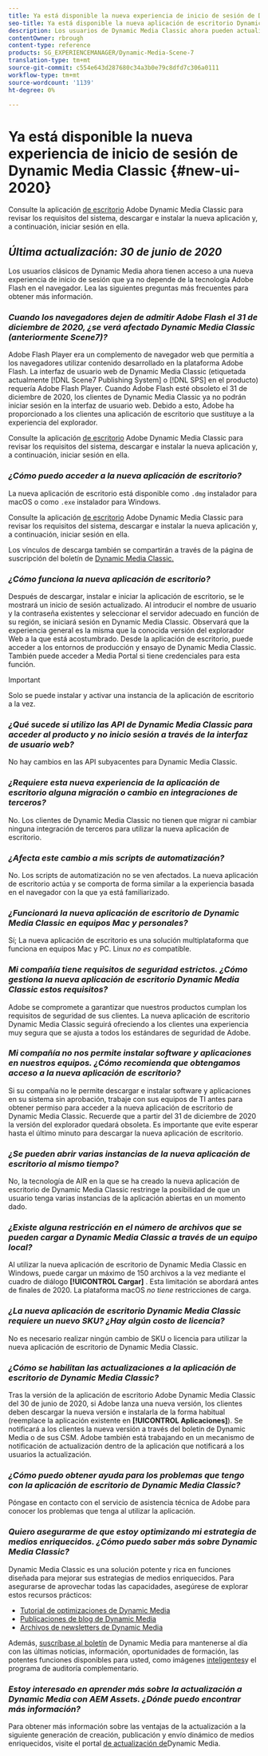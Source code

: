 ```yaml
---
title: Ya está disponible la nueva experiencia de inicio de sesión de Dynamic Media Classic
seo-title: Ya está disponible la nueva aplicación de escritorio Dynamic Media Classic
description: Los usuarios de Dynamic Media Classic ahora pueden actualizar completamente la interfaz de usuario. La experiencia ofrece un inicio de sesión actualizado con vínculos a recursos valiosos, además de que esta actualización ya no depende de la tecnología Adobe Flash en el navegador.
contentOwner: rbrough
content-type: reference
products: SG_EXPERIENCEMANAGER/Dynamic-Media-Scene-7
translation-type: tm+mt
source-git-commit: c554e643d287680c34a3b0e79c8dfd7c306a0111
workflow-type: tm+mt
source-wordcount: '1139'
ht-degree: 0%

---
```



# Ya está disponible la nueva experiencia de inicio de sesión de Dynamic Media Classic {#new-ui-2020}

Consulte la aplicación [de escritorio](/help/dynamic-media-classic-desktop-app.md) Adobe Dynamic Media Classic para revisar los requisitos del sistema, descargar e instalar la nueva aplicación y, a continuación, iniciar sesión en ella.

## _Última actualización: 30 de junio de 2020_

Los usuarios clásicos de Dynamic Media ahora tienen acceso a una nueva experiencia de inicio de sesión que ya no depende de la tecnología Adobe Flash en el navegador. Lea las siguientes preguntas más frecuentes para obtener más información.

### **_Cuando los navegadores dejen de admitir Adobe Flash el 31 de diciembre de 2020, ¿se verá afectado Dynamic Media Classic (anteriormente Scene7)?_**

Adobe Flash Player era un complemento de navegador web que permitía a los navegadores utilizar contenido desarrollado en la plataforma Adobe Flash. La interfaz de usuario web de Dynamic Media Classic (etiquetada actualmente [!DNL Scene7 Publishing System] o [!DNL SPS] en el producto) requería Adobe Flash Player. Cuando Adobe Flash esté obsoleto el 31 de diciembre de 2020, los clientes de Dynamic Media Classic ya no podrán iniciar sesión en la interfaz de usuario web. Debido a esto, Adobe ha proporcionado a los clientes una aplicación de escritorio que sustituye a la experiencia del explorador.

Consulte la aplicación [de escritorio](/help/dynamic-media-classic-desktop-app.md) Adobe Dynamic Media Classic para revisar los requisitos del sistema, descargar e instalar la nueva aplicación y, a continuación, iniciar sesión en ella.

### **_¿Cómo puedo acceder a la nueva aplicación de escritorio?_**

La nueva aplicación de escritorio está disponible como `.dmg` instalador para macOS o como `.exe` instalador para Windows.

Consulte la aplicación [de escritorio](/help/dynamic-media-classic-desktop-app.md) Adobe Dynamic Media Classic para revisar los requisitos del sistema, descargar e instalar la nueva aplicación y, a continuación, iniciar sesión en ella.

Los vínculos de descarga también se compartirán a través de la página de suscripción del boletín de [Dynamic Media Classic.](https://www.adobe.com/subscription/dynamic-media-newsletter.html)

### **_¿Cómo funciona la nueva aplicación de escritorio?_**

Después de descargar, instalar e iniciar la aplicación de escritorio, se le mostrará un inicio de sesión actualizado. Al introducir el nombre de usuario y la contraseña existentes y seleccionar el servidor adecuado en función de su región, se iniciará sesión en Dynamic Media Classic. Observará que la experiencia general es la misma que la conocida versión del explorador Web a la que está acostumbrado. Desde la aplicación de escritorio, puede acceder a los entornos de producción y ensayo de Dynamic Media Classic. También puede acceder a Media Portal si tiene credenciales para esta función.

>[!IMPORTANT]
>
>Solo se puede instalar y activar una instancia de la aplicación de escritorio a la vez.

### **_¿Qué sucede si utilizo las API de Dynamic Media Classic para acceder al producto y no inicio sesión a través de la interfaz de usuario web?_**

No hay cambios en las API subyacentes para Dynamic Media Classic.

### **_¿Requiere esta nueva experiencia de la aplicación de escritorio alguna migración o cambio en integraciones de terceros?_**

No. Los clientes de Dynamic Media Classic no tienen que migrar ni cambiar ninguna integración de terceros para utilizar la nueva aplicación de escritorio.

### **_¿Afecta este cambio a mis scripts de automatización?_**

No. Los scripts de automatización no se ven afectados. La nueva aplicación de escritorio actúa y se comporta de forma similar a la experiencia basada en el navegador con la que ya está familiarizado.

### **_¿Funcionará la nueva aplicación de escritorio de Dynamic Media Classic en equipos Mac y personales?_**

Sí; La nueva aplicación de escritorio es una solución multiplataforma que funciona en equipos Mac y PC. Linux *no es* compatible.

### **_Mi compañía tiene requisitos de seguridad estrictos. ¿Cómo gestiona la nueva aplicación de escritorio Dynamic Media Classic estos requisitos?_**

Adobe se compromete a garantizar que nuestros productos cumplan los requisitos de seguridad de sus clientes. La nueva aplicación de escritorio Dynamic Media Classic seguirá ofreciendo a los clientes una experiencia muy segura que se ajusta a todos los estándares de seguridad de Adobe.

### **_Mi compañía no nos permite instalar software y aplicaciones en nuestros equipos. ¿Cómo recomienda que obtengamos acceso a la nueva aplicación de escritorio?_**

Si su compañía no le permite descargar e instalar software y aplicaciones en su sistema sin aprobación, trabaje con sus equipos de TI antes para obtener permiso para acceder a la nueva aplicación de escritorio de Dynamic Media Classic. Recuerde que a partir del 31 de diciembre de 2020 la versión del explorador quedará obsoleta. Es importante que evite esperar hasta el último minuto para descargar la nueva aplicación de escritorio.

### **_¿Se pueden abrir varias instancias de la nueva aplicación de escritorio al mismo tiempo?_**

No, la tecnología de AIR en la que se ha creado la nueva aplicación de escritorio de Dynamic Media Classic restringe la posibilidad de que un usuario tenga varias instancias de la aplicación abiertas en un momento dado.

### **_¿Existe alguna restricción en el número de archivos que se pueden cargar a Dynamic Media Classic a través de un equipo local?_**

Al utilizar la nueva aplicación de escritorio de Dynamic Media Classic en Windows, puede cargar un máximo de 150 archivos a la vez mediante el cuadro de diálogo **[!UICONTROL Cargar]** . Esta limitación se abordará antes de finales de 2020. La plataforma macOS *no tiene* restricciones de carga.

### **_¿La nueva aplicación de escritorio Dynamic Media Classic requiere un nuevo SKU? ¿Hay algún costo de licencia?_**

No es necesario realizar ningún cambio de SKU o licencia para utilizar la nueva aplicación de escritorio de Dynamic Media Classic.

### **_¿Cómo se habilitan las actualizaciones a la aplicación de escritorio de Dynamic Media Classic?_**

Tras la versión de la aplicación de escritorio Adobe Dynamic Media Classic del 30 de junio de 2020, si Adobe lanza una nueva versión, los clientes deben descargar la nueva versión e instalarla de la forma habitual (reemplace la aplicación existente en **[!UICONTROL Aplicaciones]**). Se notificará a los clientes la nueva versión a través del boletín de Dynamic Media o de sus CSM. Adobe también está trabajando en un mecanismo de notificación de actualización dentro de la aplicación que notificará a los usuarios la actualización.

### **_¿Cómo puedo obtener ayuda para los problemas que tengo con la aplicación de escritorio de Dynamic Media Classic?_**

Póngase en contacto con el servicio de asistencia técnica de Adobe para conocer los problemas que tenga al utilizar la aplicación.

### **_Quiero asegurarme de que estoy optimizando mi estrategia de medios enriquecidos. ¿Cómo puedo saber más sobre Dynamic Media Classic?_**

Dynamic Media Classic es una solución potente y rica en funciones diseñada para mejorar sus estrategias de medios enriquecidos. Para asegurarse de aprovechar todas las capacidades, asegúrese de explorar estos recursos prácticos:

* [Tutorial de optimizaciones de Dynamic Media](https://docs.adobe.com/content/help/en/experience-manager-learn/dynamic-media-classic-tutorial/overview.html)
* [Publicaciones de blog de Dynamic Media](https://theblog.adobe.com/tag/dynamic-media/)
* [Archivos de newsletters de Dynamic Media](https://docs.adobe.com/content/help/en/dynamic-media-classic/using/dynamic-media-newsletter.html)

Además, [suscríbase al boletín](https://www.adobe.com/subscription/dynamic-media-newsletter.html) de Dynamic Media para mantenerse al día con las últimas noticias, información, oportunidades de formación, las potentes funciones disponibles para usted, como imágenes [inteligentes](https://helpx.adobe.com/experience-manager/6-3/assets/using/imaging-faq.html)y el programa de auditoría complementario.

### **_Estoy interesado en aprender más sobre la actualización a Dynamic Media con AEM Assets. ¿Dónde puedo encontrar más información?_**

Para obtener más información sobre las ventajas de la actualización a la siguiente generación de creación, publicación y envío dinámico de medios enriquecidos, visite el portal [de actualización de](http://exploreadobe.com/dynamic-media-upgrade/)Dynamic Media.


<!-- SAVE - OLD LINK TO BEST PRACTICES GUIDE IN PDF https://www.adobe.com/content/dam/www/us/en/marketing/experience-manager-assets/dynamic-media/adobe-dynamic-media-classic-best-practices-guide.pdf -->

